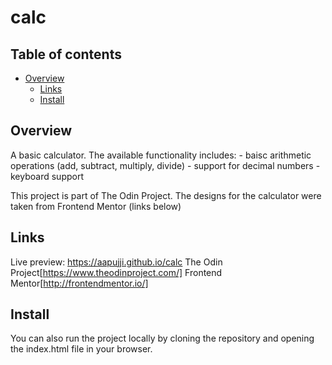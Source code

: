 # calc

## Table of contents

- [Overview](#overview)
    - [Links](#links)
    - [Install](#install)

## Overview

A basic calculator. The available functionality includes:
    - baisc arithmetic operations (add, subtract, multiply, divide)
    - support for decimal numbers
    - keyboard support

This project is part of The Odin Project. The designs for the calculator were taken from Frontend Mentor (links below)

## Links

Live preview: https://aapujji.github.io/calc
The Odin Project[https://www.theodinproject.com/]
Frontend Mentor[http://frontendmentor.io/]

## Install

You can also run the project locally by cloning the repository and opening the index.html file in your browser.